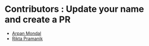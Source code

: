 # Contributors : Update your name and create a PR 

<!-- prettier-ignore-start -->
- [Arpan Mondal](https://github.com/arpan-mondal)
- [Rikta Pramanik ](https://github.com/rikta99)
